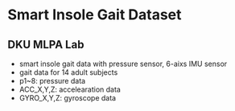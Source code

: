 # Smart Insole Gait Dataset
## DKU MLPA Lab 
  - smart insole gait data with pressure sensor, 6-aixs IMU sensor
  - gait data for 14 adult subjects
   - p1~8: pressure data 
   - ACC_X,Y,Z: accelearation data
   - GYRO_X,Y,Z: gyroscope data
